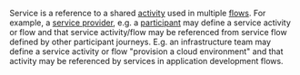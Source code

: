 Service is a reference to a shared [activity](Activity.html) used in multiple [flows](Flow.html).
For example, a [service provider](ServiceProvider.html), e.g. a [participant](Participant.html) may define a service activity or flow and that service activity/flow
may be referenced from service flow defined by other participant journeys.
E.g. an infrastructure team may define a service activity or flow "provision a cloud environment" and that activity may be referenced by services in application development flows.